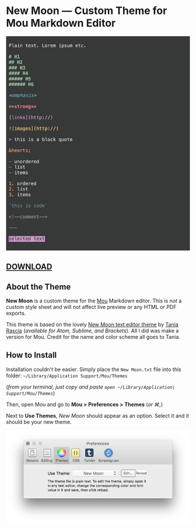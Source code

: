 # New Moon — Custom Theme for Mou Markdown Editor

![New Moon theme preview](img/new_moon_theme_prev.png)

## [DOWNLOAD](https://raw.githubusercontent.com/meowwwls/new-moon-mou-theme/master/New%20Moon.txt)

## About the Theme

**New Moon** is a custom theme for the [Mou](http://25.io/mou/) Markdown editor. This is *not* a custom style sheet and will not affect live preview or any HTML or PDF exports.

This theme is based on the lovely [New Moon text editor theme](http://taniarascia.github.io/new-moon/) by [Tania Rascia](http://www.taniarascia.com/) (*available for Atom, Sublime, and Brackets*). All I did was make a version for Mou. Credit for the name and color scheme all goes to Tania.

## How to Install

Installation couldn't be easier. Simply place the `New Moon.txt` file into this folder: `~/Library/Application Support/Mou/Themes` 

(*from your terminal, just copy and paste `open ~/Library/Application\ Support/Mou/Themes`*)

Then, open Mou and go to **Mou > Preferences > Themes** (*or &#8984;,*)

Next to **Use Themes**, *New Moon* should appear as an option. Select it and it should be your new theme.

![Mou Preferences window](img/mou_preferences.png)
